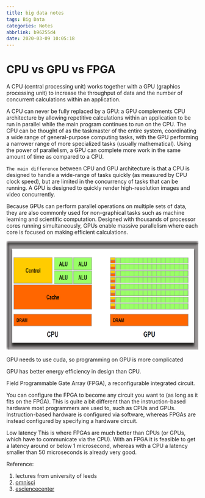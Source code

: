 ```yaml
---
title: big data notes
tags: Big Data
categories: Notes
abbrlink: b96255d4
date: 2020-03-09 10:05:18
---
```

# CPU vs GPU vs FPGA
A CPU (central processing unit) works together with a GPU (graphics processing unit) to increase the throughput of data and the number of concurrent calculations within an application.

A CPU can never be fully replaced by a GPU: a GPU complements CPU architecture by allowing repetitive calculations within an application to be run in parallel while the main program continues to run on the CPU. The CPU can be thought of as the taskmaster of the entire system, coordinating a wide range of general-purpose computing tasks, with the GPU performing a narrower range of more specialized tasks (usually mathematical). Using the power of parallelism, a GPU can complete more work in the same amount of time as compared to a CPU.

`The main difference` between CPU and GPU architecture is that a CPU is designed to handle a wide-range of tasks quickly (as measured by CPU clock speed), but are limited in the concurrency of tasks that can be running. A GPU is designed to quickly render high-resolution images and video concurrently.

Because GPUs can perform parallel operations on multiple sets of data, they are also commonly used for non-graphical tasks such as machine learning and scientific computation. Designed with thousands of processor cores running simultaneously, GPUs enable massive parallelism where each core is focused on making efficient calculations.

![cpu vs gpu](/images/cpu_vs_gpu.png)

GPU needs to use cuda, so programming on GPU is more complicated

GPU has better energy efficiency in design than CPU.

Field Programmable Gate Array (FPGA), a reconfigurable integrated circuit.

You can configure the FPGA to become any circuit you want to (as long as it fits on the FPGA). This is quite a bit different than the instruction-based hardware most programmers are used to, such as CPUs and GPUs. Instruction-based hardware is configured via software, whereas FPGAs are instead configured by specifying a hardware circuit.

Low latency
This is where FPGAs are much better than CPUs (or GPUs, which have to communicate via the CPU). With an FPGA it is feasible to get a latency around or below 1 microsecond, whereas with a CPU a latency smaller than 50 microseconds is already very good.


Reference:
1. lectures from university of leeds
2. [omnisci](https://www.omnisci.com/technical-glossary/cpu-vs-gpu)
3. [esciencecenter](https://blog.esciencecenter.nl/why-use-an-fpga-instead-of-a-cpu-or-gpu-b234cd4f309c)
